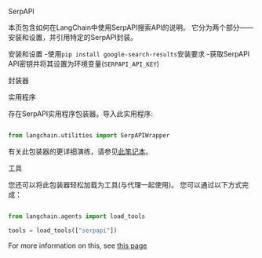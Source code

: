 SerpAPI


本页包含如何在LangChain中使用SerpAPI搜索API的说明。
它分为两个部分——安装和设置，并引用特定的SerpAPI封装。


安装和设置
-使用`pip install google-search-results`安装要求
-获取SerpAPI API密钥并将其设置为环境变量(`SERPAPI_API_KEY`)


封装器


实用程序


存在SerpAPI实用程序包装器。导入此实用程序:


```python

from langchain.utilities import SerpAPIWrapper

```



有关此包装器的更详细演练，请参见[此笔记本](../modules/agents/tools/examples/serpapi.ipynb)。


工具


您还可以将此包装器轻松加载为工具(与代理一起使用)。
您可以通过以下方式完成：
```python

from langchain.agents import load_tools

tools = load_tools(["serpapi"])

```



For more information on this, see [this page](../modules/agents/tools/getting_started.md)

